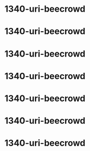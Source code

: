 # 1340-uri-beecrowd
# 1340-uri-beecrowd
# 1340-uri-beecrowd
# 1340-uri-beecrowd
# 1340-uri-beecrowd
# 1340-uri-beecrowd
# 1340-uri-beecrowd
